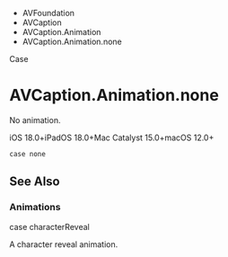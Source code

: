 

- AVFoundation
- AVCaption
- AVCaption.Animation
-  AVCaption.Animation.none 

Case

# AVCaption.Animation.none

No animation.

iOS 18.0+iPadOS 18.0+Mac Catalyst 15.0+macOS 12.0+

``` source
case none
```

## See Also

### Animations

case characterReveal

A character reveal animation.

